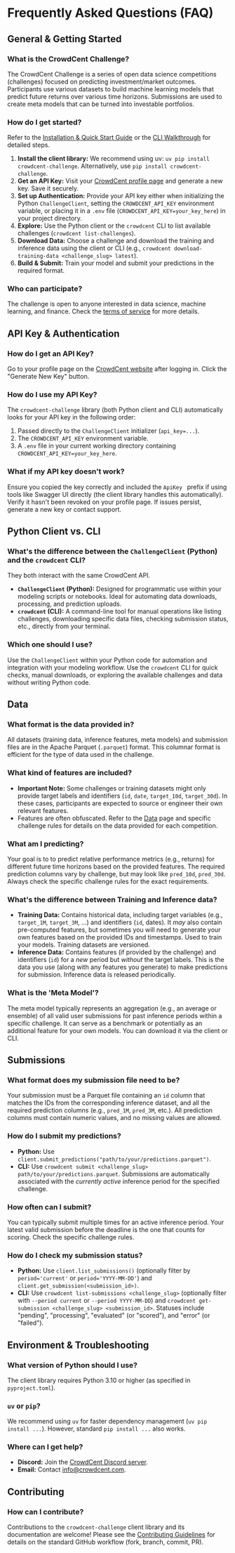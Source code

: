 # Frequently Asked Questions (FAQ)

## General & Getting Started

### What is the CrowdCent Challenge?

The CrowdCent Challenge is a series of open data science competitions (challenges) focused on predicting investment/market outcomes. Participants use various datasets to build machine learning models that predict future returns over various time horizons. Submissions are used to create meta models that can be turned into investable portfolios.

### How do I get started?


Refer to the [Installation & Quick Start Guide](install_quickstart.md) or the [CLI Walkthrough](cli.md) for detailed steps.

1.  **Install the client library:** We recommend using uv: `uv pip install crowdcent-challenge`. Alternatively, use `pip install crowdcent-challenge`.
2.  **Get an API Key:** Visit your [CrowdCent profile page](https://crowdcent.com/profile) and generate a new key. Save it securely.
3.  **Set up Authentication:** Provide your API key either when initializing the Python `ChallengeClient`, setting the `CROWDCENT_API_KEY` environment variable, or placing it in a `.env` file (`CROWDCENT_API_KEY=your_key_here`) in your project directory.
4.  **Explore:** Use the Python client or the `crowdcent` CLI to list available challenges (`crowdcent list-challenges`).
5.  **Download Data:** Choose a challenge and download the training and inference data using the client or CLI (e.g., `crowdcent download-training-data <challenge_slug> latest`).
6.  **Build & Submit:** Train your model and submit your predictions in the required format.



### Who can participate?

The challenge is open to anyone interested in data science, machine learning, and finance. Check the [terms of service](https://crowdcent.com/terms/) for more details.

## API Key & Authentication

### How do I get an API Key?

Go to your profile page on the [CrowdCent website](https://crowdcent.com/profile) after logging in. Click the "Generate New Key" button.

### How do I use my API Key?

The `crowdcent-challenge` library (both Python client and CLI) automatically looks for your API key in the following order:

1.  Passed directly to the `ChallengeClient` initializer (`api_key=...`).
2.  The `CROWDCENT_API_KEY` environment variable.
3.  A `.env` file in your current working directory containing `CROWDCENT_API_KEY=your_key_here`.

### What if my API key doesn't work?

Ensure you copied the key correctly and included the `ApiKey ` prefix if using tools like Swagger UI directly (the client library handles this automatically). Verify it hasn't been revoked on your profile page. If issues persist, generate a new key or contact support.

## Python Client vs. CLI

### What's the difference between the `ChallengeClient` (Python) and the `crowdcent` CLI?

They both interact with the same CrowdCent API.

*   **`ChallengeClient` (Python):** Designed for programmatic use within your modeling scripts or notebooks. Ideal for automating data downloads, processing, and prediction uploads.
*   **`crowdcent` (CLI):** A command-line tool for manual operations like listing challenges, downloading specific data files, checking submission status, etc., directly from your terminal.

### Which one should I use?

Use the `ChallengeClient` within your Python code for automation and integration with your modeling workflow. Use the `crowdcent` CLI for quick checks, manual downloads, or exploring the available challenges and data without writing Python code.

## Data

### What format is the data provided in?

All datasets (training data, inference features, meta models) and submission files are in the Apache Parquet (`.parquet`) format. This columnar format is efficient for the type of data used in the challenge.

### What kind of features are included?



*   **Important Note:** Some challenges or training datasets might only provide target labels and identifiers (`id`, `date`, `target_10d`, `target_30d`). In these cases, participants are expected to source or engineer their own relevant features.
*   Features are often obfuscated. Refer to the [Data](data.md) page and specific challenge rules for details on the data provided for each competition.

### What am I predicting?

Your goal is to to predict relative performance metrics (e.g., returns) for different future time horizons based on the provided features. The required prediction columns vary by challenge, but may look like `pred_10d`, `pred_30d`. Always check the specific challenge rules for the exact requirements.

### What's the difference between Training and Inference data?

*   **Training Data:** Contains historical data, including target variables (e.g., `target_1M`, `target_3M`, ...) and identifiers (`id`, dates). It *may* also contain pre-computed features, but sometimes you will need to generate your own features based on the provided IDs and timestamps. Used to train your models. Training datasets are versioned.
*   **Inference Data:** Contains features (if provided by the challenge) and identifiers (`id`) for a *new* period but *without* the target labels. This is the data you use (along with any features you generate) to make predictions for submission. Inference data is released periodically.

### What is the 'Meta Model'?

The meta model typically represents an aggregation (e.g., an average or ensemble) of all valid user submissions for past inference periods within a specific challenge. It can serve as a benchmark or potentially as an additional feature for your own models. You can download it via the client or CLI.

## Submissions

### What format does my submission file need to be?

Your submission must be a Parquet file containing an `id` column that matches the IDs from the corresponding inference dataset, and all the required prediction columns (e.g., `pred_1M`, `pred_3M`, etc.). All prediction columns must contain numeric values, and no missing values are allowed.

### How do I submit my predictions?

*   **Python:** Use `client.submit_predictions("path/to/your/predictions.parquet")`.
*   **CLI:** Use `crowdcent submit <challenge_slug> path/to/your/predictions.parquet`.
Submissions are automatically associated with the *currently active* inference period for the specified challenge.

### How often can I submit?

You can typically submit multiple times for an active inference period. Your latest valid submission before the deadline is the one that counts for scoring. Check the specific challenge rules.

### How do I check my submission status?

*   **Python:** Use `client.list_submissions()` (optionally filter by `period='current'` or `period='YYYY-MM-DD'`) and `client.get_submission(<submission_id>)`.
*   **CLI:** Use `crowdcent list-submissions <challenge_slug>` (optionally filter with `--period current` or `--period YYYY-MM-DD`) and `crowdcent get-submission <challenge_slug> <submission_id>`.
Statuses include "pending", "processing", "evaluated" (or "scored"), and "error" (or "failed").

## Environment & Troubleshooting

### What version of Python should I use?

The client library requires Python 3.10 or higher (as specified in `pyproject.toml`).

### `uv` or `pip`?

We recommend using `uv` for faster dependency management (`uv pip install ...`). However, standard `pip install ...` also works.

### Where can I get help?

*   **Discord:** Join the [CrowdCent Discord server](https://discord.gg/v6ZSGuTbQS).
*   **Email:** Contact [info@crowdcent.com](mailto:info@crowdcent.com).

## Contributing

### How can I contribute?

Contributions to the `crowdcent-challenge` client library and its documentation are welcome! Please see the [Contributing Guidelines](contributing.md) for details on the standard GitHub workflow (fork, branch, commit, PR). 